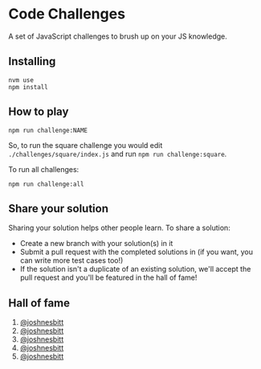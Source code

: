 # Code Challenges

A set of JavaScript challenges to brush up on your JS knowledge.

## Installing

```
nvm use
npm install
```

## How to play

```
npm run challenge:NAME
```

So, to run the square challenge you would edit `./challenges/square/index.js` and run `npm run challenge:square`.

To run all challenges:

```
npm run challenge:all
```

## Share your solution

Sharing your solution helps other people learn. To share a solution:

* Create a new branch with your solution(s) in it
* Submit a pull request with the completed solutions in (if you want, you can write more test cases too!)
* If the solution isn't a duplicate of an existing solution, we'll accept the pull request and you'll be featured in the hall of fame!

## Hall of fame

1. [@joshnesbitt](https://github.com/joshnesbitt)
1. [@joshnesbitt](https://github.com/joshnesbitt)
1. [@joshnesbitt](https://github.com/joshnesbitt)
1. [@joshnesbitt](https://github.com/joshnesbitt)
1. [@joshnesbitt](https://github.com/joshnesbitt)

